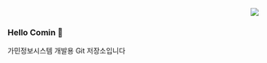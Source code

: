 <p align="right"><a href="http://www.comin.com"><img src="https://hits.seeyoufarm.com/api/count/incr/badge.svg?url=https%3A%2F%2Fgithub.com%2Fcomindevelop&count_bg=%23D1D1D1&title_bg=%23C03B41&icon=github.svg&icon_color=%23E7E7E7&title=hits&edge_flat=false"/></a></p>

### Hello Comin 👋

가민정보시스템 개발용 Git 저장소입니다
